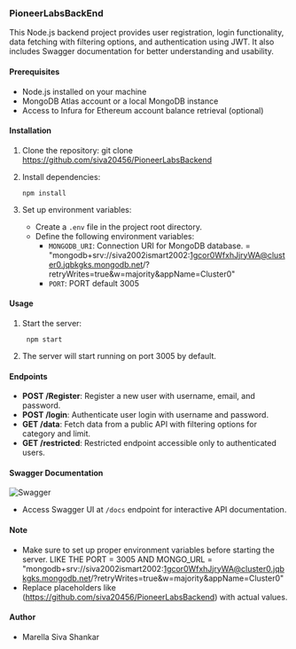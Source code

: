 ### PioneerLabsBackEnd

This Node.js backend project provides user registration, login functionality, data fetching with filtering options, and authentication using JWT. It also includes Swagger documentation for better understanding and usability.

#### Prerequisites

- Node.js installed on your machine
- MongoDB Atlas account or a local MongoDB instance
- Access to Infura for Ethereum account balance retrieval (optional)

#### Installation

1. Clone the repository:
   git clone https://github.com/siva20456/PioneerLabsBackend

2. Install dependencies:
   ```
   npm install
   ```

4. Set up environment variables:
   - Create a `.env` file in the project root directory.
   - Define the following environment variables:
     - `MONGODB_URI`: Connection URI for MongoDB database. = "mongodb+srv://siva2002ismart2002:1gcor0WfxhJjryWA@cluster0.jqbkgks.mongodb.net/?retryWrites=true&w=majority&appName=Cluster0"
     - `PORT`: PORT default 3005

#### Usage

1. Start the server:
   ```
    npm start
   ```

2. The server will start running on port 3005 by default.

#### Endpoints

- **POST /Register**: Register a new user with username, email, and password.
- **POST /login**: Authenticate user login with username and password.
- **GET /data**: Fetch data from a public API with filtering options for category and limit.
- **GET /restricted**: Restricted endpoint accessible only to authenticated users.

#### Swagger Documentation
![Swagger](https://github.com/siva20456/PioneerLabsBackend/assets/85632492/a7143a16-8213-42ab-8e24-23ffc4f4bb5e)

- Access Swagger UI at `/docs` endpoint for interactive API documentation.

#### Note

- Make sure to set up proper environment variables before starting the server. LIKE THE PORT = 3005 AND MONGO_URL = "mongodb+srv://siva2002ismart2002:1gcor0WfxhJjryWA@cluster0.jqbkgks.mongodb.net/?retryWrites=true&w=majority&appName=Cluster0"
- Replace placeholders like (https://github.com/siva20456/PioneerLabsBackend) with actual values.

#### Author

- Marella Siva Shankar
